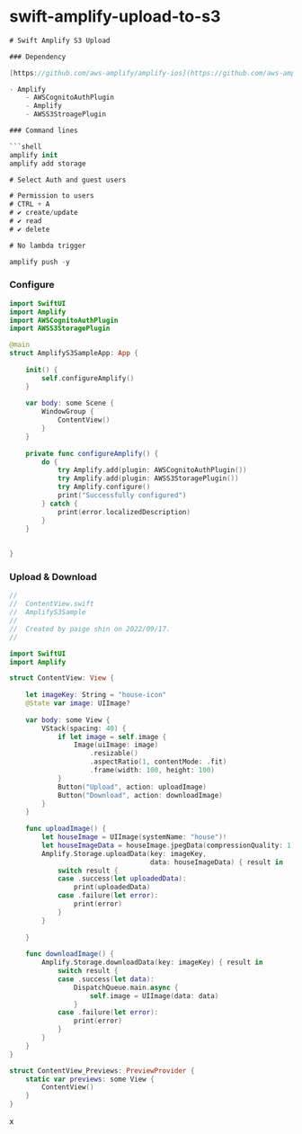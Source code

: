 # swift-amplify-upload-to-s3

```swift
# Swift Amplify S3 Upload

### Dependency

[https://github.com/aws-amplify/amplify-ios](https://github.com/aws-amplify/amplify-ios)

- Amplify
    - AWSCognitoAuthPlugin
    - Amplify
    - AWSS3StroagePlugin

### Command lines

```shell
amplify init 
amplify add storage 

# Select Auth and guest users

# Permission to users
# CTRL + A 
# ✔ create/update
# ✔ read
# ✔ delete

# No lambda trigger 

amplify push -y 
```

### Configure

```swift
import SwiftUI
import Amplify
import AWSCognitoAuthPlugin
import AWSS3StoragePlugin

@main
struct AmplifyS3SampleApp: App {
    
    init() {
        self.configureAmplify()
    }
    
    var body: some Scene {
        WindowGroup {
            ContentView()
        }
    }
    
    private func configureAmplify() {
        do {
            try Amplify.add(plugin: AWSCognitoAuthPlugin())
            try Amplify.add(plugin: AWSS3StoragePlugin())
            try Amplify.configure()
            print("Successfully configured")
        } catch {
            print(error.localizedDescription)
        }
    }
    
    
}
```

### Upload & Download

```swift
//
//  ContentView.swift
//  AmplifyS3Sample
//
//  Created by paige shin on 2022/09/17.
//

import SwiftUI
import Amplify

struct ContentView: View {
    
    let imageKey: String = "house-icon"
    @State var image: UIImage?
    
    var body: some View {
        VStack(spacing: 40) {
            if let image = self.image {
                Image(uiImage: image)
                    .resizable()
                    .aspectRatio(1, contentMode: .fit)
                    .frame(width: 100, height: 100)
            }
            Button("Upload", action: uploadImage)
            Button("Download", action: downloadImage)
        }
    }
    
    func uploadImage() {
        let houseImage = UIImage(systemName: "house")!
        let houseImageData = houseImage.jpegData(compressionQuality: 1)!
        Amplify.Storage.uploadData(key: imageKey,
                                   data: houseImageData) { result in
            switch result {
            case .success(let uploadedData):
                print(uploadedData)
            case .failure(let error):
                print(error)
            }
        }
        
    }
    
    func downloadImage() {
        Amplify.Storage.downloadData(key: imageKey) { result in
            switch result {
            case .success(let data):
                DispatchQueue.main.async {
                    self.image = UIImage(data: data)
                }
            case .failure(let error):
                print(error)
            }
        }
    }
}

struct ContentView_Previews: PreviewProvider {
    static var previews: some View {
        ContentView()
    }
}
```

x
```

